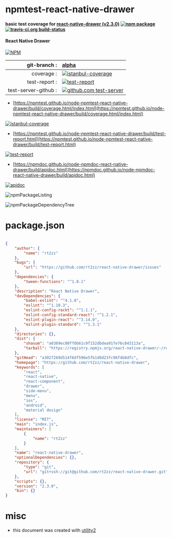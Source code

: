 # npmtest-react-native-drawer

#### basic test coverage for  [react-native-drawer (v2.3.0)](https://github.com/rt2zz/react-native-drawer)  [![npm package](https://img.shields.io/npm/v/npmtest-react-native-drawer.svg?style=flat-square)](https://www.npmjs.org/package/npmtest-react-native-drawer) [![travis-ci.org build-status](https://api.travis-ci.org/npmtest/node-npmtest-react-native-drawer.svg)](https://travis-ci.org/npmtest/node-npmtest-react-native-drawer)

#### React Native Drawer

[![NPM](https://nodei.co/npm/react-native-drawer.png?downloads=true&downloadRank=true&stars=true)](https://www.npmjs.com/package/react-native-drawer)

| git-branch : | [alpha](https://github.com/npmtest/node-npmtest-react-native-drawer/tree/alpha)|
|--:|:--|
| coverage : | [![istanbul-coverage](https://npmtest.github.io/node-npmtest-react-native-drawer/build/coverage.badge.svg)](https://npmtest.github.io/node-npmtest-react-native-drawer/build/coverage.html/index.html)|
| test-report : | [![test-report](https://npmtest.github.io/node-npmtest-react-native-drawer/build/test-report.badge.svg)](https://npmtest.github.io/node-npmtest-react-native-drawer/build/test-report.html)|
| test-server-github : | [![github.com test-server](https://npmtest.github.io/node-npmtest-react-native-drawer/GitHub-Mark-32px.png)](https://npmtest.github.io/node-npmtest-react-native-drawer/build/app/index.html) | | build-artifacts : | [![build-artifacts](https://npmtest.github.io/node-npmtest-react-native-drawer/glyphicons_144_folder_open.png)](https://github.com/npmtest/node-npmtest-react-native-drawer/tree/gh-pages/build)|

- [https://npmtest.github.io/node-npmtest-react-native-drawer/build/coverage.html/index.html](https://npmtest.github.io/node-npmtest-react-native-drawer/build/coverage.html/index.html)

[![istanbul-coverage](https://npmtest.github.io/node-npmtest-react-native-drawer/build/screenCapture.buildCi.browser.%252Ftmp%252Fbuild%252Fcoverage.lib.html.png)](https://npmtest.github.io/node-npmtest-react-native-drawer/build/coverage.html/index.html)

- [https://npmtest.github.io/node-npmtest-react-native-drawer/build/test-report.html](https://npmtest.github.io/node-npmtest-react-native-drawer/build/test-report.html)

[![test-report](https://npmtest.github.io/node-npmtest-react-native-drawer/build/screenCapture.buildCi.browser.%252Ftmp%252Fbuild%252Ftest-report.html.png)](https://npmtest.github.io/node-npmtest-react-native-drawer/build/test-report.html)

- [https://npmdoc.github.io/node-npmdoc-react-native-drawer/build/apidoc.html](https://npmdoc.github.io/node-npmdoc-react-native-drawer/build/apidoc.html)

[![apidoc](https://npmdoc.github.io/node-npmdoc-react-native-drawer/build/screenCapture.buildCi.browser.%252Ftmp%252Fbuild%252Fapidoc.html.png)](https://npmdoc.github.io/node-npmdoc-react-native-drawer/build/apidoc.html)

![npmPackageListing](https://npmtest.github.io/node-npmtest-react-native-drawer/build/screenCapture.npmPackageListing.svg)

![npmPackageDependencyTree](https://npmtest.github.io/node-npmtest-react-native-drawer/build/screenCapture.npmPackageDependencyTree.svg)



# package.json

```json

{
    "author": {
        "name": "rt2zz"
    },
    "bugs": {
        "url": "https://github.com/rt2zz/react-native-drawer/issues"
    },
    "dependencies": {
        "tween-functions": "^1.0.1"
    },
    "description": "React Native Drawer",
    "devDependencies": {
        "babel-eslint": "^4.1.8",
        "eslint": "^1.10.3",
        "eslint-config-rackt": "^1.1.1",
        "eslint-config-standard-react": "^1.2.1",
        "eslint-plugin-react": "^3.14.0",
        "eslint-plugin-standard": "^1.3.1"
    },
    "directories": {},
    "dist": {
        "shasum": "a0369ec80ff0b61c9f152dbdea91fe76c843113a",
        "tarball": "https://registry.npmjs.org/react-native-drawer/-/react-native-drawer-2.3.0.tgz"
    },
    "gitHead": "a3027269d514f6df596e5fb1d9d23fc96f4b8dfc",
    "homepage": "https://github.com/rt2zz/react-native-drawer",
    "keywords": [
        "react",
        "react-native",
        "react-component",
        "drawer",
        "side-menu",
        "menu",
        "ios",
        "android",
        "material design"
    ],
    "license": "MIT",
    "main": "index.js",
    "maintainers": [
        {
            "name": "rt2zz"
        }
    ],
    "name": "react-native-drawer",
    "optionalDependencies": {},
    "repository": {
        "type": "git",
        "url": "git+ssh://git@github.com/rt2zz/react-native-drawer.git"
    },
    "scripts": {},
    "version": "2.3.0",
    "bin": {}
}
```



# misc
- this document was created with [utility2](https://github.com/kaizhu256/node-utility2)
